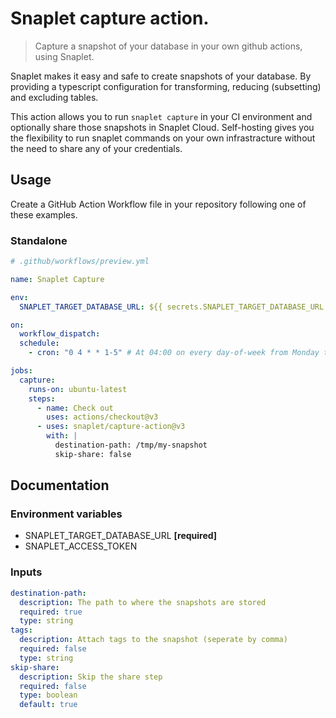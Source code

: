 # Snaplet capture action.

> Capture a snapshot of your database in your own github actions, using Snaplet.

Snaplet makes it easy and safe to create snapshots of your database. By providing a typescript configuration for transforming, reducing (subsetting) and excluding tables.

This action allows you to run `snaplet capture` in your CI environment and optionally share those snapshots in Snaplet Cloud.
Self-hosting gives you the flexibility to run snaplet commands on your own infrastracture without the need to share any of your credentials.

## Usage

Create a GitHub Action Workflow file in your repository following one of these examples.

### Standalone

```yaml
# .github/workflows/preview.yml

name: Snaplet Capture

env:
  SNAPLET_TARGET_DATABASE_URL: ${{ secrets.SNAPLET_TARGET_DATABASE_URL }}

on:
  workflow_dispatch:
  schedule:
    - cron: "0 4 * * 1-5" # At 04:00 on every day-of-week from Monday through Friday.

jobs:
  capture:
    runs-on: ubuntu-latest
    steps:
      - name: Check out
        uses: actions/checkout@v3
      - uses: snaplet/capture-action@v3
        with: |
          destination-path: /tmp/my-snapshot
          skip-share: false
```

## Documentation

### Environment variables

- SNAPLET_TARGET_DATABASE_URL **[required]**
- SNAPLET_ACCESS_TOKEN

### Inputs

```yaml
destination-path:
  description: The path to where the snapshots are stored
  required: true
  type: string
tags:
  description: Attach tags to the snapshot (seperate by comma)
  required: false
  type: string
skip-share:
  description: Skip the share step
  required: false
  type: boolean
  default: true
```
